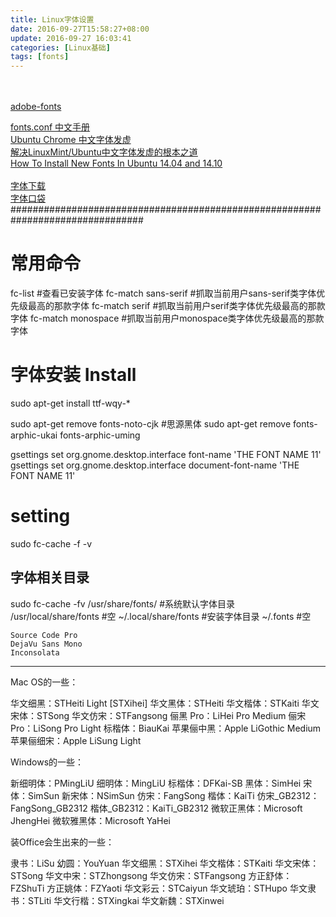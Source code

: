 ```yaml
---
title: Linux字体设置
date: 2016-09-27T15:58:27+08:00
update: 2016-09-27 16:03:41
categories: [Linux基础]
tags: [fonts]
---
```

[](http://www.losttype.com/browse/)  
[](https://www.fontsquirrel.com/)  
[adobe-fonts](https://github.com/adobe-fonts)  

[fonts.conf 中文手册](http://www.jinbuguo.com/gui/fonts.conf.html)  
[Ubuntu Chrome 中文字体发虚](http://www.findspace.name/res/1388)  
[解决LinuxMint/Ubuntu中文字体发虚的根本之道](http://www.mintos.org/skill/tweak-fonts.html)  
[How To Install New Fonts In Ubuntu 14.04 and 14.10](http://itsfoss.com/install-fonts-ubuntu-1404-1410/)  
[](http://forum.ubuntu.org.cn/viewtopic.php?f=8&t=348963&sid=0b91cf911e81ae41561756bd2cfd0dbd)  
[字体下载](https://www.fontsquirrel.com/)  
[字体口袋](http://www.zitikoudai.com/chinese-fonts/weiruan/Microsoft-Yahei-UI-Light.html)  
################################################################################
# 常用命令
fc-list #查看已安装字体
fc-match sans-serif #抓取当前用户sans-serif类字体优先级最高的那款字体
fc-match serif #抓取当前用户serif类字体优先级最高的那款字体
fc-match monospace #抓取当前用户monospace类字体优先级最高的那款字体

# 字体安装 Install
sudo apt-get install ttf-wqy-*

sudo apt-get remove fonts-noto-cjk #思源黑体
sudo apt-get remove fonts-arphic-ukai fonts-arphic-uming

gsettings set org.gnome.desktop.interface font-name 'THE FONT NAME 11'
gsettings set org.gnome.desktop.interface document-font-name 'THE FONT NAME 11'
# setting
sudo fc-cache -f -v
## 字体相关目录
sudo fc-cache -fv
/usr/share/fonts/ 		#系统默认字体目录
/usr/local/share/fonts	#空
~/.local/share/fonts 	#安装字体目录
~/.fonts								#空

``` 常用字体
Source Code Pro
DejaVu Sans Mono
Inconsolata
```

---
Mac OS的一些：


华文细黑：STHeiti Light [STXihei]
华文黑体：STHeiti
华文楷体：STKaiti
华文宋体：STSong
华文仿宋：STFangsong
俪黑 Pro：LiHei Pro Medium
俪宋 Pro：LiSong Pro Light
标楷体：BiauKai
苹果俪中黑：Apple LiGothic Medium
苹果俪细宋：Apple LiSung Light

Windows的一些：

新细明体：PMingLiU
细明体：MingLiU
标楷体：DFKai-SB
黑体：SimHei
宋体：SimSun
新宋体：NSimSun
仿宋：FangSong
楷体：KaiTi
仿宋_GB2312：FangSong_GB2312
楷体_GB2312：KaiTi_GB2312
微软正黑体：Microsoft JhengHei
微软雅黑体：Microsoft YaHei

装Office会生出来的一些：

隶书：LiSu
幼圆：YouYuan
华文细黑：STXihei
华文楷体：STKaiti
华文宋体：STSong
华文中宋：STZhongsong
华文仿宋：STFangsong
方正舒体：FZShuTi
方正姚体：FZYaoti
华文彩云：STCaiyun
华文琥珀：STHupo
华文隶书：STLiti
华文行楷：STXingkai
华文新魏：STXinwei
